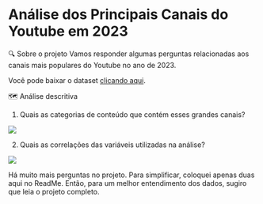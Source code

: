 # Análise dos Principais Canais do Youtube em 2023 

🔍 Sobre o projeto
Vamos responder algumas perguntas relacionadas aos canais mais populares do Youtube no ano de 2023.

Você pode baixar o dataset <a href="https://www.kaggle.com/datasets/nelgiriyewithana/global-youtube-statistics-2023/data" target="_blank">clicando aqui</a>.

🗺️ Análise descritiva <br>

1. Quais as categorias de conteúdo que contém esses grandes canais?
<img src="https://i.ibb.co/xL2gQxg/foto-git-1.png">

2. Quais as correlações das variáveis utilizadas na análise? 
<img src="https://i.ibb.co/ZSsMzZt/foto-git-2.png">

Há muito mais perguntas no projeto. Para simplificar, coloquei apenas duas aqui no ReadMe. Então, para um melhor entendimento dos dados, sugiro que leia o projeto completo.
